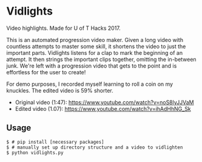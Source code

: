 # Vidlights
Video highlights. Made for U of T Hacks 2017.

This is an automated progression video maker. Given a long video with countless attempts to master some skill, it shortens the video to just the important parts. Vidlights listens for a clap to mark the beginning of an attempt. It then strings the important clips together, omitting the in-between junk. We're left with a progression video that gets to the point and is effortless for the user to create!

For demo purposes, I recorded myself learning to roll a coin on my knuckles. The edited video is 59% shorter.
- Original video (1:47): https://www.youtube.com/watch?v=noS8lyJJVaM
- Edited video (1.07): https://www.youtube.com/watch?v=ihAdHhNG_Sk

## Usage

    $ # pip install [necessary packages]
    $ # manually set up directory structure and a video to vidlighten
    $ python vidlights.py
